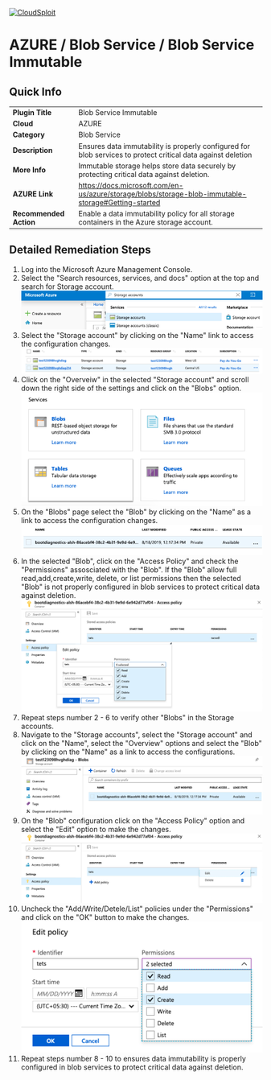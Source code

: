 [![CloudSploit](https://cloudsploit.com/img/logo-new-big-text-100.png "CloudSploit")](https://cloudsploit.com)

# AZURE / Blob Service / Blob Service Immutable

## Quick Info

| | |
|-|-|
| **Plugin Title** | Blob Service Immutable |
| **Cloud** | AZURE |
| **Category** | Blob Service |
| **Description** | Ensures data immutability is properly configured for blob services to protect critical data against deletion |
| **More Info** | Immutable storage helps store data securely by protecting critical data against deletion. |
| **AZURE Link** | https://docs.microsoft.com/en-us/azure/storage/blobs/storage-blob-immutable-storage#Getting-started |
| **Recommended Action** | Enable a data immutability policy for all storage containers in the Azure storage account. |

## Detailed Remediation Steps
1. Log into the Microsoft Azure Management Console.
2. Select the "Search resources, services, and docs" option at the top and search for Storage account. </br> <img src="/resources/azure/blobservice/blob-service-immutable/step2.png"/>
3. Select the "Storage account" by clicking on the "Name" link to access the configuration changes. </br> <img src="/resources/azure/blobservice/blob-service-immutable/step3.png"/>
4. Click on the "Overveiw" in the selected "Storage account" and scroll down the right side of the settings and click on the "Blobs" option. </br> <img src="/resources/azure/blobservice/blob-service-immutable/step4.png"/>
5. On the "Blobs" page select the "Blob" by clicking on the "Name" as a link to access the configuration changes.</br> <img src="/resources/azure/blobservice/blob-service-immutable/step5.png"/>
6. In the selected "Blob", click on the "Access Policy" and check the "Permissions" assosciated with the "Blob". If the "Blob" allow full read,add,create,write, delete, or list permissions then the selected "Blob" is not properly configured in blob services to protect critical data against deletion.</br> <img src="/resources/azure/blobservice/blob-service-immutable/step6.png"/>
7. Repeat steps number 2 - 6 to verify other "Blobs" in the Storage accounts. </br>
8. Navigate to the "Storage accounts", select the "Storage account" and click on the "Name", select the "Overview" options and select the "Blob" by clicking on the "Name" as a link to access the configurations.</br> <img src="/resources/azure/blobservice/blob-service-immutable/step8.png"/>
9. On the "Blob" configuration click on the "Access Policy" option and select the "Edit" option to make the changes.</br> <img src="/resources/azure/blobservice/blob-service-immutable/step9.png"/>
10. Uncheck the "Add/Write/Detele/List" policies under the "Permissions" and click on the "OK" button to make the changes.</br> <img src="/resources/azure/blobservice/blob-service-immutable/step10.png"/>
11. Repeat steps number 8 - 10 to ensures data immutability is properly configured in blob services to protect critical data against deletion.</br>
